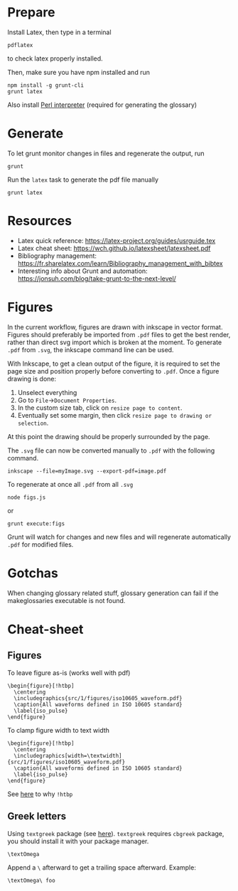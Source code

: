 # Prepare
Install Latex, then type in a terminal
```
pdflatex
```
to check latex properly installed.

Then, make sure you have npm installed and run

```
npm install -g grunt-cli
grunt latex
```

Also install [Perl interpreter](https://www.perl.org/get.html) (required for generating the glossary)

# Generate

To let grunt monitor changes in files and regenerate the output, run
```
grunt
```

Run the `latex` task to generate the pdf file manually
```
grunt latex
```

# Resources

* Latex quick reference: https://latex-project.org/guides/usrguide.tex
* Latex cheat sheet: https://wch.github.io/latexsheet/latexsheet.pdf
* Bibliography management: https://fr.sharelatex.com/learn/Bibliography_management_with_bibtex
* Interesting info about Grunt and automation: https://jonsuh.com/blog/take-grunt-to-the-next-level/

# Figures

In the current workflow, figures are drawn with inkscape in vector format.
Figures should preferably be imported from `.pdf` files to get the best render, rather than direct svg import which is broken at the moment.
To generate `.pdf` from `.svg`, the inkscape command line can be used.

With Inkscape, to get a clean output of the figure, it is required to set the page size and position properly before converting to `.pdf`.
Once a figure drawing is done:

1. Unselect everything
2. Go to `File`->`Document Properties`.
3. In the custom size tab, click on `resize page to content`.
4. Eventually set some margin, then click `resize page to drawing or selection`.

At this point the drawing should be properly surrounded by the page.

The `.svg` file can now be converted manually to `.pdf` with the following command.

```
inkscape --file=myImage.svg --export-pdf=image.pdf
```

To regenerate at once all `.pdf` from all `.svg`

```
node figs.js
```
or
```
grunt execute:figs
```
Grunt will watch for changes and new files and will regenerate automatically `.pdf` for modified files.

# Gotchas

When changing glossary related stuff, glossary generation can fail if the makeglossaries executable is not found.

# Cheat-sheet

## Figures

To leave figure as-is (works well with pdf)

```
\begin{figure}[!htbp]
  \centering
  \includegraphics{src/1/figures/iso10605_waveform.pdf}
  \caption{All waveforms defined in ISO 10605 standard}
  \label{iso_pulse}
\end{figure}
```

To clamp figure width to text width

```
\begin{figure}[!htbp]
  \centering
  \includegraphics[width=\textwidth]{src/1/figures/iso10605_waveform.pdf}
  \caption{All waveforms defined in ISO 10605 standard}
  \label{iso_pulse}
\end{figure}
```

See [here](http://tex.stackexchange.com/a/1527/105955) to why `!htbp`

## Greek letters

Using `textgreek` package (see [here](http://texblog.org/2012/03/15/greek-letters-in-text-without-changing-to-math-mode/)).
`textgreek` requires `cbgreek` package, you should install it with your package manager.

```
\textOmega
```

Append a `\` afterward to get a trailing space afterward. Example:

```
\textOmega\ foo
```
